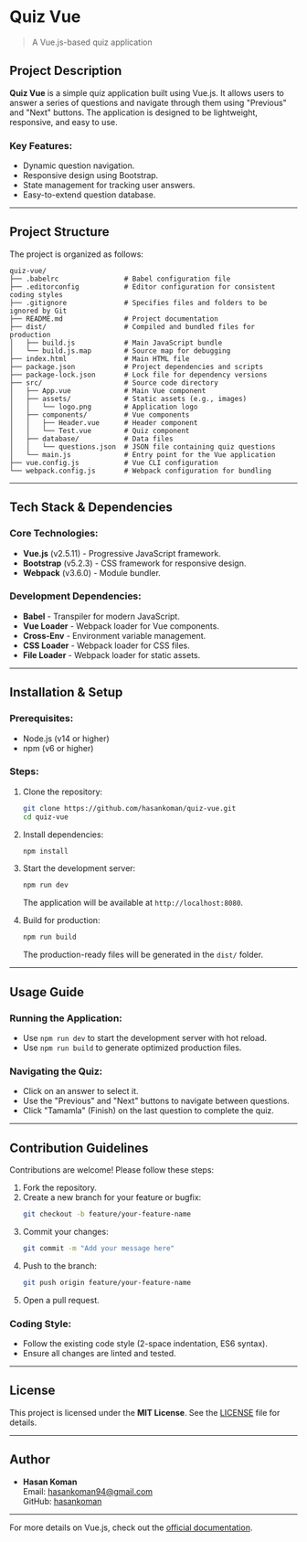 # Quiz Vue

> A Vue.js-based quiz application

## Project Description

**Quiz Vue** is a simple quiz application built using Vue.js. It allows users to answer a series of questions and navigate through them using "Previous" and "Next" buttons. The application is designed to be lightweight, responsive, and easy to use.

### Key Features:
- Dynamic question navigation.
- Responsive design using Bootstrap.
- State management for tracking user answers.
- Easy-to-extend question database.

---

## Project Structure

The project is organized as follows:

```
quiz-vue/
├── .babelrc                # Babel configuration file
├── .editorconfig           # Editor configuration for consistent coding styles
├── .gitignore              # Specifies files and folders to be ignored by Git
├── README.md               # Project documentation
├── dist/                   # Compiled and bundled files for production
│   ├── build.js            # Main JavaScript bundle
│   └── build.js.map        # Source map for debugging
├── index.html              # Main HTML file
├── package.json            # Project dependencies and scripts
├── package-lock.json       # Lock file for dependency versions
├── src/                    # Source code directory
│   ├── App.vue             # Main Vue component
│   ├── assets/             # Static assets (e.g., images)
│   │   └── logo.png        # Application logo
│   ├── components/         # Vue components
│   │   ├── Header.vue      # Header component
│   │   └── Test.vue        # Quiz component
│   ├── database/           # Data files
│   │   └── questions.json  # JSON file containing quiz questions
│   └── main.js             # Entry point for the Vue application
├── vue.config.js           # Vue CLI configuration
└── webpack.config.js       # Webpack configuration for bundling
```

---

## Tech Stack & Dependencies

### Core Technologies:
- **Vue.js** (v2.5.11) - Progressive JavaScript framework.
- **Bootstrap** (v5.2.3) - CSS framework for responsive design.
- **Webpack** (v3.6.0) - Module bundler.

### Development Dependencies:
- **Babel** - Transpiler for modern JavaScript.
- **Vue Loader** - Webpack loader for Vue components.
- **Cross-Env** - Environment variable management.
- **CSS Loader** - Webpack loader for CSS files.
- **File Loader** - Webpack loader for static assets.

---

## Installation & Setup

### Prerequisites:
- Node.js (v14 or higher)
- npm (v6 or higher)

### Steps:
1. Clone the repository:
   ```bash
   git clone https://github.com/hasankoman/quiz-vue.git
   cd quiz-vue
   ```

2. Install dependencies:
   ```bash
   npm install
   ```

3. Start the development server:
   ```bash
   npm run dev
   ```
   The application will be available at `http://localhost:8080`.

4. Build for production:
   ```bash
   npm run build
   ```
   The production-ready files will be generated in the `dist/` folder.

---

## Usage Guide

### Running the Application:
- Use `npm run dev` to start the development server with hot reload.
- Use `npm run build` to generate optimized production files.

### Navigating the Quiz:
- Click on an answer to select it.
- Use the "Previous" and "Next" buttons to navigate between questions.
- Click "Tamamla" (Finish) on the last question to complete the quiz.

---

## Contribution Guidelines

Contributions are welcome! Please follow these steps:

1. Fork the repository.
2. Create a new branch for your feature or bugfix:
   ```bash
   git checkout -b feature/your-feature-name
   ```
3. Commit your changes:
   ```bash
   git commit -m "Add your message here"
   ```
4. Push to the branch:
   ```bash
   git push origin feature/your-feature-name
   ```
5. Open a pull request.

### Coding Style:
- Follow the existing code style (2-space indentation, ES6 syntax).
- Ensure all changes are linted and tested.

---

## License

This project is licensed under the **MIT License**. See the [LICENSE](LICENSE) file for details.

---

## Author

- **Hasan Koman**  
  Email: [hasankoman94@gmail.com](mailto:hasankoman94@gmail.com)  
  GitHub: [hasankoman](https://github.com/hasankoman)

---

For more details on Vue.js, check out the [official documentation](https://vuejs.org/v2/guide/).